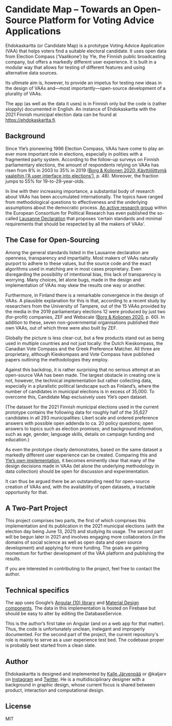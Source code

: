 # Candidate Map – Towards an Open-Source Platform for Voting Advice Applications

Ehdokaskartta (or Candidate Map) is a prototype Voting Advice Application (VAA) that helps voters find a suitable electoral candidate. It uses open data from Election Compass (‘Vaalikone’) by Yle, the Finnish public broadcasting company, but offers a markedly different user experience. It is built in a modular way that allows for testing of different features and using alternative data sources.

Its ultimate aim is, however, to provide an impetus for testing new ideas in the design of VAAs and—most importantly—open-source development of a plurality of VAAs.

The app (as well as the data it uses) is in Finnish only but the code is (rather sloppily) documented in English. An instance of Ehdokaskartta with the 2021 Finnish municipal election data can be found at https://ehdokaskartta.fi.


## Background

Since Yle’s pioneering 1996 Election Compass, VAAs have come to play an ever more important role in elections, especially in polities with a fragmented party system. According to the follow-up surveys on Finnish parliamentary elections, the amount of respondents relying on VAAs has risen from 8% in 2003 to 35% in 2019 (<a href="http://urn.fi/URN:ISBN:978-952-359-026-7" target="_blank">Borg & Koljonen 2020: Käyttöliittymä vaaleihin [’A user interface into elections’]</a>, p. 48). Moreover, the fraction jumps to 55% for 19-to-29-year-olds.

In line with their increasing importance, a substantial body of research about VAAs has been accumulated internationally. The topics have ranged from methodological questions to effectiveness and the underlying assumptions about the democratic process. [An active research group](http://vaa-research.net/) within the European Consortium for Political Research has even published the so-called [Lausanne Declaration](http://vaa-research.net/?page_id=127) that proposes ‘certain standards and minimal requirements that should be respected by all the makers of VAAs’.


## The Case for Open-Sourcing

Among the general standards listed in the Lausanne declaration are openness, transparency and impartiality. Most makers of VAAs naturally purport to adhere to these values, but the source code and the exact algorithms used in matching are in most cases proprietary. Even disregarding the possibility of intentional bias, this lack of transparency is worrying. Many choices, let alone bugs, made in the design and implementation of VAAs may skew the results one way or another.

Furthermore, in Finland there is a remarkable convergence in the design of VAAs. A plausible explanation for this is that, according to a recent study by researchers from the University of Tampere, out of the 15 VAAs provided by the media in the 2019 parliamentary elections 12 were produced by just two (for-profit) companies, ZEF and Webscale (<a href="http://urn.fi/URN:ISBN:978-952-359-026-7" target="_blank">Borg & Koljonen 2020</a>, p. 60). In addition to these, seven non-governmental organisations published their own VAAs, out of which three were also built by ZEF.

Globally the picture is less clear-cut, but a few products stand out as being used in multiple countries and not just locally: the Dutch Kieskompass, the Canadian Vote Compass and the Greek Preference Matcher. All three are proprietary, although Kieskompass and Vote Compass have published papers outlining the methodologies they employ.

Against this backdrop, it is rather surprising that no serious attempt at an open-source VAA has been made. The largest obstacle in creating one is not, however, the technical implementation but rather collecting data, especially in a pluralistic political landscape such as Finland’s, where the number of candidates in municipal elections is in excess of 35,000. To overcome this, Candidate Map exclusively uses Yle’s open dataset.

(The dataset for the 2021 Finnish municipal elections used in the current prototype contains the following data for roughly half of the 35,627 candidates in all 293 municipalities: Likert scale and ordered preference answers with possible open addenda to ca. 20 policy questions; open answers to topics such as election promises; and background information, such as age, gender, language skills, details on campaign funding and education.)

As even the prototype clearly demonstrates, based on the same dataset a markedly different user experience can be created. Comparing this and [Yle’s own implementation](https://vaalikone.yle.fi/kuntavaalit2021), it becomes eminently clear that many of the design decisions made in VAAs (let alone the underlying methodology in data collection) should be open for discussion and experimentation.

It can thus be argued there be an outstanding need for open-source creation of VAAs and, with the availability of open datasets, a tractable opportunity for that.


## A Two-Part Project

This project comprises two parts, the first of which comprises this implementation and its publication in the 2021 municipal elections (with the election day being June 13, 2021) and studying its usage. The second part will be begun later in 2021 and involves engaging more collaborators (in the domains of social science as well as open data and open source development) and applying for more funding. The goals are gaining momentum for further development of the VAA platform and publishing the results.

If you are interested in contributing to the project, feel free to contact the author.


## Technical specifics

The app uses Google’s [Angular (10) library](https://angular.io/) and [Material Design components](https://material.angular.io/). The data in this implementation is hosted on Firebase but should be easy to alter by editing the DatabaseService.

This is the author’s first take on Angular (and on a web app for that matter). Thus, the code is unfortunately unclean, inelegant and improperly documented. For the second part of the project, the current repository's role is mainly to serve as a user experience test bed. The codebase proper is probably best started from a clean slate.


## Author

Ehdokaskartta is designed and implemented by [Kalle Järvenpää](http://kaljarv.com/) or @kaljarv on [Instagram](https://www.instagram.com/kaljarv/) and [Twitter](https://twitter.com/kaljarv). He is a multidisciplinary designer with a background in graphic design, whose current focus is shared between product, interaction and computational design.


## License

MIT